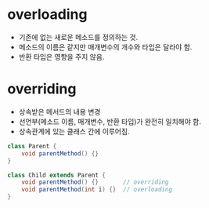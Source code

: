 # overloading
- 기존에 없는 새로운 메소드를 정의하는 것.
- 메소드의 이름은 같지만 매개변수의 개수와 타입은 달라야 함.
- 반환 타입은 영향을 주지 않음.

# overriding
- 상속받은 메서드의 내용 변경
- 선언부(메소드 이름, 매개변수, 반환 타입)가 완전히 일치해야 함.
- 상속관계에 있는 클래스 간에 이루어짐.

```java
class Parent {
    void parentMethod() {}
}

class Child extends Parent {
    void parentMethod() {}       // overriding
    void parentMethod(int i) {}  // overloading
}
```